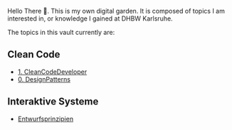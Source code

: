 Hello There 👋. This is my own digital garden.
It is composed of topics I am interested in, or knowledge I gained at DHBW Karlsruhe.

The topics in this vault currently are:

## Clean Code
- [1. CleanCodeDeveloper](docs/main/CleanCode/1.%20CleanCodeDeveloper/1.%20CleanCodeDeveloper.md)
- [0. DesignPatterns](docs/main/CleanCode/0.%20DesignPatterns/0.%20DesignPatterns.md)

## Interaktive Systeme
- [Entwurfsprinzipien](docs/main/UI%20&%20UX/Interaktive%20Systeme/Entwurfsprinzipien/Entwurfsprinzipien%20MOC.md)